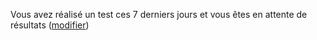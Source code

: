Vous avez réalisé un test ces 7 derniers jours et vous êtes en attente de résultats (<a href="depistage" data-navigo>modifier</a>)

